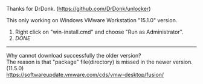 
Thanks for DrDonk. (https://github.com/DrDonk/unlocker)


This only working on Windows VMware Workstation "15.1.0" version.

1. Right click on "win-install.cmd" and choose "Run as Administrator".<br>
2. *DONE*
-------------------------------------------------------
Why cannot download successfully the older version?<br>
The reason is that "package" file(directory) is missed in the newer version.(11.5.0)<br>
https://softwareupdate.vmware.com/cds/vmw-desktop/fusion/
